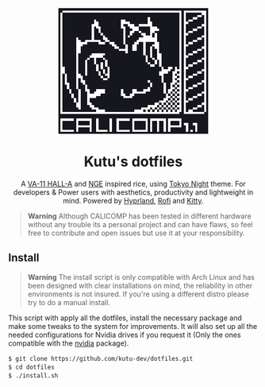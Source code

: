 <div align="center">
  <img src="./logo.png" align="center" alt="The logo of CALICOMP with the background color of the Tokyo Night theme">
  <h1>Kutu's dotfiles</h1>
  A <a href="http://waifubartending.com/">VA-11 HALL-A</a> and <a href="https://en.wikipedia.org/wiki/Neon_Genesis_Evangelion">NGE</a> inspired rice, using <a href="https://github.com/folke/tokyonight.nvim">Tokyo Night</a> theme. For developers & Power users with aesthetics, productivity and lightweight in mind. Powered by <a href="https://hyprland.org/">Hyprland</a>, <a href="https://github.com/davatorium/rofi">Rofi<a> and <a href="https://sw.kovidgoyal.net/kitty/">Kitty</a>.
</div>

> **Warning**
> Although CALICOMP has been tested in different hardware without any trouble its a personal project and can have flaws, so feel free to contribute and open issues but use it at your responsibility.

## Install
> **Warning**
> The install script is only compatible with Arch Linux and has been designed with clear installations on mind, the reliability in other environments is not insured. If you're using a different distro please try to do a manual install.

This script with apply all the dotfiles, install the necessary package and make some tweaks to the system for improvements. It will also set up all the needed configurations for Nvidia drives if you request it (Only the ones compatible with the [nvidia](https://archlinux.org/packages/extra/x86_64/nvidia/) package).

```sh
$ git clone https://github.com/kutu-dev/dotfiles.git
$ cd dotfiles
$ ./install.sh
```
